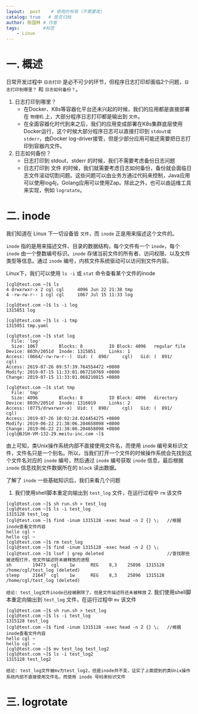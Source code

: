 ```yaml
---
layout:  post    # 使用的布局（不需要改）
catalog: true   # 是否归档
author: 陈国林 # 作者
tags:         #标签
    - Linux
---
```


# 一. 概述
日常开发过程中 `日志打印` 是必不可少的环节，但程序日志打印却面临2个问题，`日志打印到哪里？` 和 `日志如何备份？`。

1. 日志打印到哪里？
    + 在Docker、K8s等容器化平台还未兴起的时候，我们的应用都是直接部署在 `物理机` 上，大部分程序日志打印都是输出到 `文件`。
    + 在全面容器化时代到来之后，我们的应用变成部署在K8s集群底层使用Docker运行，这个时候大部分程序日志可以直接打印到 `stdout或stderr`，由Docker log-driver接管，但是少部分应用可能还需要把日志打印到容器内文件。
2. 日志如何备份？
    + 日志打印到 stdout、stderr 的时候，我们不需要考虑备份日志问题
    + 日志打印到 文件 的时候，我们就需要考虑日志如何备份，备份就会面临日志文件滚动切割问题。这些问题可以由业务方通过代码来控制，Java应用可以使用log4j，Golang应用可以使用Zap。除此之外，也可以由运维工具来实现，例如 `logratate`。

# 二. inode
我们知道在 Linux 下一切设备皆 `文件`，而 `inode` 正是用来描述这个文件的。

`inode` 指的是用来描述文件、目录的数据结构，每个文件有一个 `inode`，每个 `inode` 由一个整数编号标识。`inode` 存储当前文件的所有者、访问权限、以及文件类型等信息。通过 `inode` 编号，内核文件系统驱动可以访问到文件内容。

Linux下，我们可以使用 `ls -i` 或 `stat` 命令查看某个文件的inode

```
[cgl@test.com ~]$ ls
4 drwxrwxr-x 2 cgl cgl     4096 Jun 22 21:38 tmp
4 -rw-rw-r-- 1 cgl cgl     1067 Jul 15 11:33 log

[cgl@test.com ~]$ ls -i log
1315851 log

[cgl@test.com ~]$ ls -i tmp
1315051 tmp.yaml

[cgl@test.com ~]$ stat log
  File: `log'
  Size: 1067      	Blocks: 8          IO Block: 4096   regular file
Device: 803h/2051d	Inode: 1315851     Links: 1
Access: (0664/-rw-rw-r--)  Uid: (  890/     cgl)   Gid: (  891/     cgl)
Access: 2019-07-26 09:57:39.764554472 +0800
Modify: 2019-07-15 11:33:01.067210769 +0800
Change: 2019-07-15 11:33:01.068210815 +0800

[cgl@test.com ~]$ stat tmp
  File: `tmp'
  Size: 4096      	Blocks: 8          IO Block: 4096   directory
Device: 803h/2051d	Inode: 1316019     Links: 2
Access: (0775/drwxrwxr-x)  Uid: (  890/     cgl)   Gid: (  891/     cgl)
Access: 2019-07-26 10:02:24.024454275 +0800
Modify: 2019-06-22 21:38:06.204658098 +0800
Change: 2019-06-22 21:38:06.204658098 +0800
[cgl@BJSH-VM-132-29.meitu-inc.com ~]$
```

由上可知，类Unix操作系统内部不直接使用文件名，而使用 `inode` 编号来标识文件，文件名只是一个别名。所以，当我们打开一个文件的时候操作系统会先找到这个文件名对应的 `inode` 编号，然后通过 `inode` 编号获取 `inode` 信息，最后根据 `inode` 信息找到文件数据所在的 `block` 读出数据。

了解了 `inode` 一些基础知识后，我们来看几个问题

1. 我们使用shell脚本重定向输出到 `test_log` 文件，在运行过程中 `rm` 该文件
```
[cgl@test.com ~]$ sh run.sh > test_log
[cgl@test.com ~]$ ls -i test_log
1315128 test_log
[cgl@test.com ~]$ find -inum 1315128 -exec head -n 2 {} \;   //根据inode查看文件内容
hello cgl ~
hello cgl ~
[cgl@test.com ~]$ rm test_log
[cgl@test.com ~]$ find -inum 1315128 -exec head -n 2 {} \;
[cgl@test.com ~]$ lsof | grep deleted                        //查找那些被进程打开，但文件描述符未被释放的进程
sh        19473  cgl    1w      REG    8,3    25896  1315128 /home/cgl/test_log (deleted)
sleep     21647  cgl    1w      REG    8,3    25896  1315128 /home/cgl/test_log (deleted)
```
`结论: test_log文件inode已经被删除了，但是文件描述符还未被释放`
2. 我们使用shell脚本重定向输出到 `test_log` 文件，在运行过程中 `mv` 该文件
```
[cgl@test.com ~]$ sh run.sh > test_log
[cgl@test.com ~]$ ls -i test_log
1315128 test_log
[cgl@test.com ~]$ find -inum 1315128 -exec head -n 2 {} \;   //根据inode查看文件内容
hello cgl ~
hello cgl ~
[cgl@test.com ~]$ mv test_log test_log2
[cgl@test.com ~]$ ls -i test_log2
1315128 test_log2
```
`结论: test_log文件被mv为test_log2，但是inode并不变，证实了上面提到的类Unix操作系统内部不直接使用文件名，而使用 inode 号码来标识文件`   
   
# 三. logrotate




